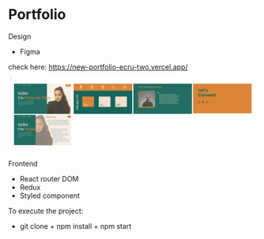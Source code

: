 # Portfolio

Design
+ Figma

check here: https://new-portfolio-ecru-two.vercel.app/

<p><img src="src/assets/images/Section 1.png"></p>

Frontend
+ React router DOM 
+ Redux
+ Styled component

To execute the project:
+ git clone + npm install + npm start

